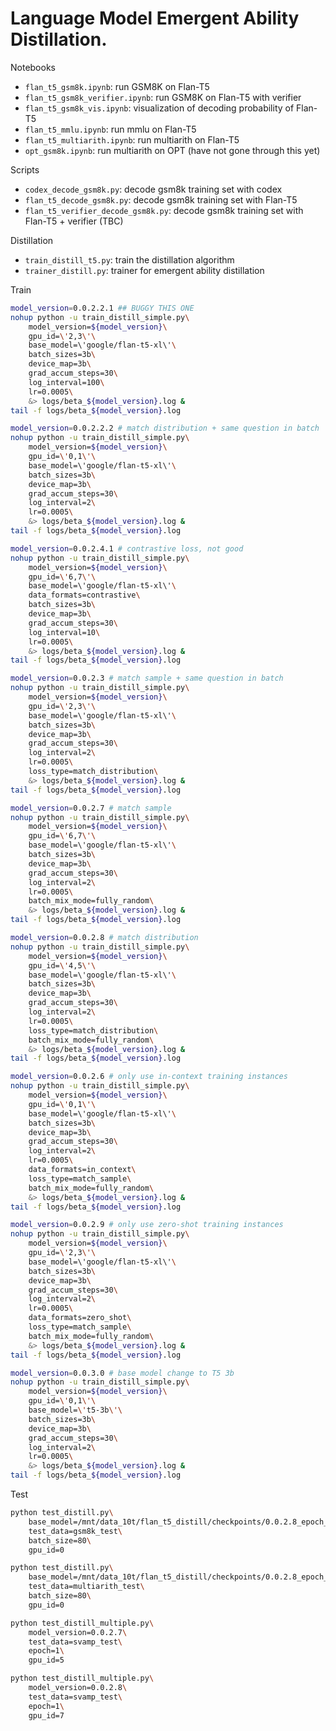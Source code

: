# Language Model Emergent Ability Distillation. 

Notebooks 
* `flan_t5_gsm8k.ipynb`: run GSM8K on Flan-T5
* `flan_t5_gsm8k_verifier.ipynb`: run GSM8K on Flan-T5 with verifier
* `flan_t5_gsm8k_vis.ipynb`: visualization of decoding probability of Flan-T5
* `flan_t5_mmlu.ipynb`: run mmlu on Flan-T5
* `flan_t5_multiarith.ipynb`: run multiarith on Flan-T5
* `opt_gsm8k.ipynb`: run multiarith on OPT (have not gone through this yet)

Scripts
* `codex_decode_gsm8k.py`: decode gsm8k training set with codex
* `flan_t5_decode_gsm8k.py`: decode gsm8k training set with Flan-T5
* `flan_t5_verifier_decode_gsm8k.py`: decode gsm8k training set with Flan-T5 + verifier (TBC)

Distillation 
* `train_distill_t5.py`: train the distillation algorithm 
* `trainer_distill.py`: trainer for emergent ability distillation 

Train
```bash 
model_version=0.0.2.2.1 ## BUGGY THIS ONE
nohup python -u train_distill_simple.py\
    model_version=${model_version}\
    gpu_id=\'2,3\'\
    base_model=\'google/flan-t5-xl\'\
    batch_sizes=3b\
    device_map=3b\
    grad_accum_steps=30\
    log_interval=100\
    lr=0.0005\
    &> logs/beta_${model_version}.log &
tail -f logs/beta_${model_version}.log

model_version=0.0.2.2.2 # match distribution + same question in batch
nohup python -u train_distill_simple.py\
    model_version=${model_version}\
    gpu_id=\'0,1\'\
    base_model=\'google/flan-t5-xl\'\
    batch_sizes=3b\
    device_map=3b\
    grad_accum_steps=30\
    log_interval=2\
    lr=0.0005\
    &> logs/beta_${model_version}.log &
tail -f logs/beta_${model_version}.log

model_version=0.0.2.4.1 # contrastive loss, not good 
nohup python -u train_distill_simple.py\
    model_version=${model_version}\
    gpu_id=\'6,7\'\
    base_model=\'google/flan-t5-xl\'\
    data_formats=contrastive\
    batch_sizes=3b\
    device_map=3b\
    grad_accum_steps=30\
    log_interval=10\
    lr=0.0005\
    &> logs/beta_${model_version}.log &
tail -f logs/beta_${model_version}.log

model_version=0.0.2.3 # match sample + same question in batch
nohup python -u train_distill_simple.py\
    model_version=${model_version}\
    gpu_id=\'2,3\'\
    base_model=\'google/flan-t5-xl\'\
    batch_sizes=3b\
    device_map=3b\
    grad_accum_steps=30\
    log_interval=2\
    lr=0.0005\
    loss_type=match_distribution\
    &> logs/beta_${model_version}.log &
tail -f logs/beta_${model_version}.log

model_version=0.0.2.7 # match sample
nohup python -u train_distill_simple.py\
    model_version=${model_version}\
    gpu_id=\'6,7\'\
    base_model=\'google/flan-t5-xl\'\
    batch_sizes=3b\
    device_map=3b\
    grad_accum_steps=30\
    log_interval=2\
    lr=0.0005\
    batch_mix_mode=fully_random\
    &> logs/beta_${model_version}.log &
tail -f logs/beta_${model_version}.log

model_version=0.0.2.8 # match distribution
nohup python -u train_distill_simple.py\
    model_version=${model_version}\
    gpu_id=\'4,5\'\
    base_model=\'google/flan-t5-xl\'\
    batch_sizes=3b\
    device_map=3b\
    grad_accum_steps=30\
    log_interval=2\
    lr=0.0005\
    loss_type=match_distribution\
    batch_mix_mode=fully_random\
    &> logs/beta_${model_version}.log &
tail -f logs/beta_${model_version}.log

model_version=0.0.2.6 # only use in-context training instances
nohup python -u train_distill_simple.py\
    model_version=${model_version}\
    gpu_id=\'0,1\'\
    base_model=\'google/flan-t5-xl\'\
    batch_sizes=3b\
    device_map=3b\
    grad_accum_steps=30\
    log_interval=2\
    lr=0.0005\
    data_formats=in_context\
    loss_type=match_sample\
    batch_mix_mode=fully_random\
    &> logs/beta_${model_version}.log &
tail -f logs/beta_${model_version}.log

model_version=0.0.2.9 # only use zero-shot training instances
nohup python -u train_distill_simple.py\
    model_version=${model_version}\
    gpu_id=\'2,3\'\
    base_model=\'google/flan-t5-xl\'\
    batch_sizes=3b\
    device_map=3b\
    grad_accum_steps=30\
    log_interval=2\
    lr=0.0005\
    data_formats=zero_shot\
    loss_type=match_sample\
    batch_mix_mode=fully_random\
    &> logs/beta_${model_version}.log &
tail -f logs/beta_${model_version}.log

model_version=0.0.3.0 # base model change to T5 3b
nohup python -u train_distill_simple.py\
    model_version=${model_version}\
    gpu_id=\'0,1\'\
    base_model=\'t5-3b\'\
    batch_sizes=3b\
    device_map=3b\
    grad_accum_steps=30\
    log_interval=2\
    lr=0.0005\
    &> logs/beta_${model_version}.log &
tail -f logs/beta_${model_version}.log
```

Test
```bash
python test_distill.py\
    base_model=/mnt/data_10t/flan_t5_distill/checkpoints/0.0.2.8_epoch_0_iter_60000\
    test_data=gsm8k_test\
    batch_size=80\
    gpu_id=0

python test_distill.py\
    base_model=/mnt/data_10t/flan_t5_distill/checkpoints/0.0.2.8_epoch_0_iter_60000\
    test_data=multiarith_test\
    batch_size=80\
    gpu_id=0

python test_distill_multiple.py\
    model_version=0.0.2.7\
    test_data=svamp_test\
    epoch=1\
    gpu_id=5

python test_distill_multiple.py\
    model_version=0.0.2.8\
    test_data=svamp_test\
    epoch=1\
    gpu_id=7
```